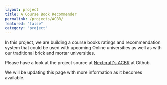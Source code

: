 ```yaml
---
layout: project
title: A Course Book Recommender
permalink: /projects/ACBR/
featured: "false"
category: "project"
---
```


In this project, we are building a course books ratings and recommendation system that could be used with upcoming Online universities as well as with our traditional brick and mortar universities.

Please have a look at the project source at [Nextcraft's ACBR][ACBR] at Github.

We will be updating this page with more information as it becomes available.

[ACBR]:   https://github.com/nextcraft/a-course-book-recommender
